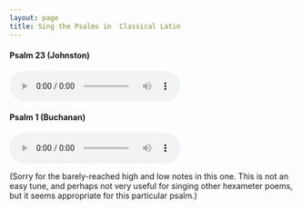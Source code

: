 ```yaml
---
layout: page
title: Sing the Psalms in  Classical Latin
---
```


#### Psalm 23 (Johnston)
<audio src="{{ site.baseurl }}/public/Ps-001-Johnston.mp3" controls preload></audio>

#### Psalm 1 (Buchanan)
<audio src="{{ site.baseurl }}/public/Ps-023-Buchanan.mp3" controls preload></audio>

(Sorry for the barely-reached high and low notes in this one. This is not an easy tune, and perhaps not very useful for singing other hexameter poems, but it seems appropriate for this particular psalm.)